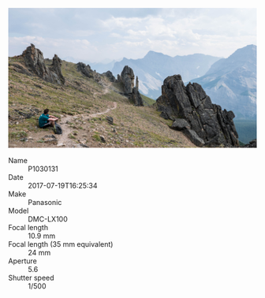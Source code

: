 [![P1030131](/photos/hd/P1030131.jpg)](/photos/full/P1030131.jpg?raw=true)

<dl>
  <dt>Name</dt>
  <dd>P1030131</dd>
  <dt>Date</dt>
  <dd>2017-07-19T16:25:34</dd>
  <dt>Make</dt>
  <dd>Panasonic</dd>
  <dt>Model</dt>
  <dd>DMC-LX100</dd>
  <dt>Focal length</dt>
  <dd>10.9 mm</dd>
  <dt>Focal length (35 mm equivalent)</dt>
  <dd>24 mm</dd>
  <dt>Aperture</dt>
  <dd>5.6</dd>
  <dt>Shutter speed</dt>
  <dd>1/500</dd>
</dl>
